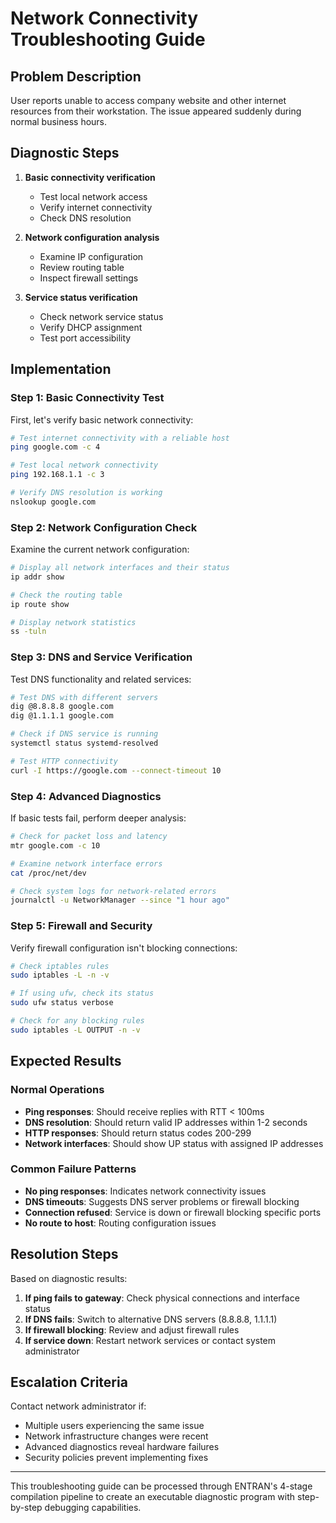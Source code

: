 # Network Connectivity Troubleshooting Guide

## Problem Description

User reports unable to access company website and other internet resources from their workstation. The issue appeared suddenly during normal business hours.

## Diagnostic Steps

1. **Basic connectivity verification**

   - Test local network access
   - Verify internet connectivity
   - Check DNS resolution

2. **Network configuration analysis**

   - Examine IP configuration
   - Review routing table
   - Inspect firewall settings

3. **Service status verification**
   - Check network service status
   - Verify DHCP assignment
   - Test port accessibility

## Implementation

### Step 1: Basic Connectivity Test

First, let's verify basic network connectivity:

```bash
# Test internet connectivity with a reliable host
ping google.com -c 4

# Test local network connectivity
ping 192.168.1.1 -c 3

# Verify DNS resolution is working
nslookup google.com
```

### Step 2: Network Configuration Check

Examine the current network configuration:

```bash
# Display all network interfaces and their status
ip addr show

# Check the routing table
ip route show

# Display network statistics
ss -tuln
```

### Step 3: DNS and Service Verification

Test DNS functionality and related services:

```bash
# Test DNS with different servers
dig @8.8.8.8 google.com
dig @1.1.1.1 google.com

# Check if DNS service is running
systemctl status systemd-resolved

# Test HTTP connectivity
curl -I https://google.com --connect-timeout 10
```

### Step 4: Advanced Diagnostics

If basic tests fail, perform deeper analysis:

```bash
# Check for packet loss and latency
mtr google.com -c 10

# Examine network interface errors
cat /proc/net/dev

# Check system logs for network-related errors
journalctl -u NetworkManager --since "1 hour ago"
```

### Step 5: Firewall and Security

Verify firewall configuration isn't blocking connections:

```bash
# Check iptables rules
sudo iptables -L -n -v

# If using ufw, check its status
sudo ufw status verbose

# Check for any blocking rules
sudo iptables -L OUTPUT -n -v
```

## Expected Results

### Normal Operations

- **Ping responses**: Should receive replies with RTT < 100ms
- **DNS resolution**: Should return valid IP addresses within 1-2 seconds
- **HTTP responses**: Should return status codes 200-299
- **Network interfaces**: Should show UP status with assigned IP addresses

### Common Failure Patterns

- **No ping responses**: Indicates network connectivity issues
- **DNS timeouts**: Suggests DNS server problems or firewall blocking
- **Connection refused**: Service is down or firewall blocking specific ports
- **No route to host**: Routing configuration issues

## Resolution Steps

Based on diagnostic results:

1. **If ping fails to gateway**: Check physical connections and interface status
2. **If DNS fails**: Switch to alternative DNS servers (8.8.8.8, 1.1.1.1)
3. **If firewall blocking**: Review and adjust firewall rules
4. **If service down**: Restart network services or contact system administrator

## Escalation Criteria

Contact network administrator if:

- Multiple users experiencing the same issue
- Network infrastructure changes were recent
- Advanced diagnostics reveal hardware failures
- Security policies prevent implementing fixes

---

This troubleshooting guide can be processed through ENTRAN's 4-stage compilation pipeline to create an executable diagnostic program with step-by-step debugging capabilities.
